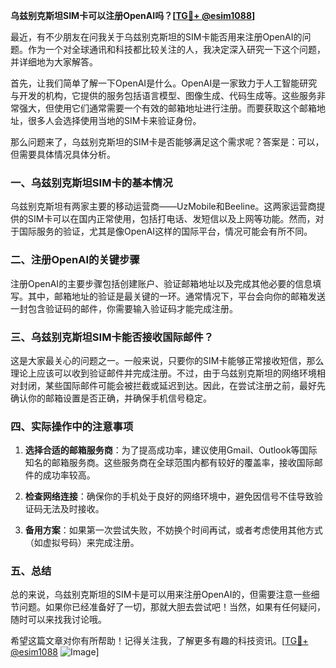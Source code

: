 **乌兹别克斯坦SIM卡可以注册OpenAI吗？[[TG💪+ @esim1088](https://t.me/s/esim1088)]**

最近，有不少朋友在问我关于乌兹别克斯坦的SIM卡能否用来注册OpenAI的问题。作为一个对全球通讯和科技都比较关注的人，我决定深入研究一下这个问题，并详细地为大家解答。

首先，让我们简单了解一下OpenAI是什么。OpenAI是一家致力于人工智能研究与开发的机构，它提供的服务包括语言模型、图像生成、代码生成等。这些服务非常强大，但使用它们通常需要一个有效的邮箱地址进行注册。而要获取这个邮箱地址，很多人会选择使用当地的SIM卡来验证身份。

那么问题来了，乌兹别克斯坦的SIM卡是否能够满足这个需求呢？答案是：可以，但需要具体情况具体分析。

### 一、乌兹别克斯坦SIM卡的基本情况

乌兹别克斯坦有两家主要的移动运营商——UzMobile和Beeline。这两家运营商提供的SIM卡可以在国内正常使用，包括打电话、发短信以及上网等功能。然而，对于国际服务的验证，尤其是像OpenAI这样的国际平台，情况可能会有所不同。

### 二、注册OpenAI的关键步骤

注册OpenAI的主要步骤包括创建账户、验证邮箱地址以及完成其他必要的信息填写。其中，邮箱地址的验证是最关键的一环。通常情况下，平台会向你的邮箱发送一封包含验证码的邮件，你需要输入验证码才能完成注册。

### 三、乌兹别克斯坦SIM卡能否接收国际邮件？

这是大家最关心的问题之一。一般来说，只要你的SIM卡能够正常接收短信，那么理论上应该可以收到验证邮件并完成注册。不过，由于乌兹别克斯坦的网络环境相对封闭，某些国际邮件可能会被拦截或延迟到达。因此，在尝试注册之前，最好先确认你的邮箱设置是否正确，并确保手机信号稳定。

### 四、实际操作中的注意事项

1. **选择合适的邮箱服务商**：为了提高成功率，建议使用Gmail、Outlook等国际知名的邮箱服务商。这些服务商在全球范围内都有较好的覆盖率，接收国际邮件的成功率较高。
   
2. **检查网络连接**：确保你的手机处于良好的网络环境中，避免因信号不佳导致验证码无法及时接收。

3. **备用方案**：如果第一次尝试失败，不妨换个时间再试，或者考虑使用其他方式（如虚拟号码）来完成注册。

### 五、总结

总的来说，乌兹别克斯坦的SIM卡是可以用来注册OpenAI的，但需要注意一些细节问题。如果你已经准备好了一切，那就大胆去尝试吧！当然，如果有任何疑问，随时可以来找我讨论哦。

希望这篇文章对你有所帮助！记得关注我，了解更多有趣的科技资讯。[[TG💪+ @esim1088](https://t.me/s/esim1088) ![Image](https://i.postimg.cc/4NQfJmqS/Snipaste-2025-05-13-00-14-12.png)]